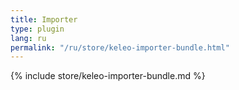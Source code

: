 ```yaml
---
title: Importer
type: plugin
lang: ru
permalink: "/ru/store/keleo-importer-bundle.html" 
---
```


{% include store/keleo-importer-bundle.md %}
